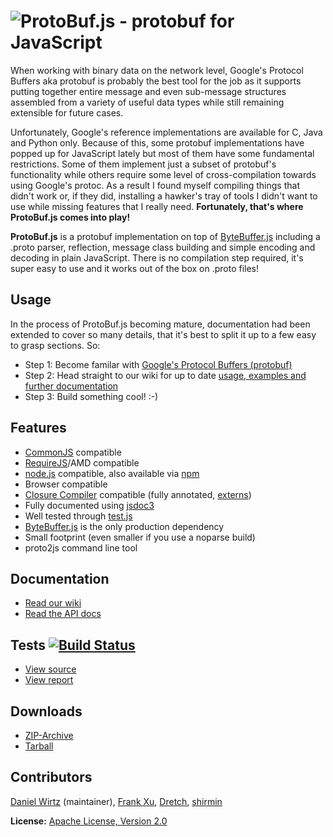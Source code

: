 ![ProtoBuf.js - protobuf for JavaScript](https://raw.github.com/dcodeIO/ProtoBuf.js/master/ProtoBuf.png)
=====================================

When working with binary data on the network level, Google's Protocol Buffers aka protobuf is probably the best tool for
the job as it supports putting together entire message and even sub-message structures assembled from a variety of
useful data types while still remaining extensible for future cases.

Unfortunately, Google's reference implementations are available for C, Java and Python only. Because of this, some protobuf
implementations have popped up for JavaScript lately but most of them have some fundamental restrictions.
Some of them implement just a subset of protobuf's functionality while others require some level of cross-compilation
towards using Google's protoc. As a result I found myself compiling things that didn't work or, if they did, installing
a hawker's tray of tools I didn't want to use while missing features that I really need.
**Fortunately, that's where ProtoBuf.js comes into play!**

**ProtoBuf.js** is a protobuf implementation on top of [ByteBuffer.js](https://github.com/dcodeIO/ByteBuffer.js) including
a .proto parser, reflection, message class building and simple encoding and decoding in plain JavaScript. There is no
compilation step required, it's super easy to use and it works out of the box on .proto files!

Usage
-----
In the process of ProtoBuf.js becoming mature, documentation had been extended to cover so many details, that it's best to
split it up to a few easy to grasp sections. So:

* Step 1: Become familar with [Google's Protocol Buffers (protobuf)](https://developers.google.com/protocol-buffers/docs/overview)
* Step 2: Head straight to our wiki for up to date [usage, examples and further documentation](https://github.com/dcodeIO/ProtoBuf.js/wiki)
* Step 3: Build something cool! :-)

Features
--------
* [CommonJS](http://www.commonjs.org/) compatible
* [RequireJS](http://requirejs.org/)/AMD compatible
* [node.js](http://nodejs.org) compatible, also available via [npm](https://npmjs.org/package/protobufjs)
* Browser compatible
* [Closure Compiler](https://developers.google.com/closure/compiler/) compatible (fully annotated, [externs](https://github.com/dcodeIO/ProtoBuf.js/tree/master/externs))
* Fully documented using [jsdoc3](https://github.com/jsdoc3/jsdoc)
* Well tested through [test.js](https://github.com/dcodeIO/test.js)
* [ByteBuffer.js](https://github.com/dcodeIO/ByteBuffer.js) is the only production dependency
* Small footprint (even smaller if you use a noparse build)
* proto2js command line tool

Documentation
-------------
* [Read our wiki](https://github.com/dcodeIO/ProtoBuf.js/wiki)
* [Read the API docs](http://htmlpreview.github.com/?http://github.com/dcodeIO/ProtoBuf.js/master/docs/ProtoBuf.html)

Tests [![Build Status](https://travis-ci.org/dcodeIO/ProtoBuf.js.png?branch=master)](https://travis-ci.org/dcodeIO/ProtoBuf.js)
------------------
* [View source](https://github.com/dcodeIO/ProtoBuf.js/blob/master/tests/suite.js)
* [View report](https://travis-ci.org/dcodeIO/ProtoBuf.js)

Downloads
---------
* [ZIP-Archive](https://github.com/dcodeIO/ProtoBuf.js/archive/master.zip)
* [Tarball](https://github.com/dcodeIO/ProtoBuf.js/tarball/master)

Contributors
------------
[Daniel Wirtz](https://github.com/dcodeIO) (maintainer), [Frank Xu](https://github.com/yyfrankyy), [Dretch](https://github.com/Dretch), [shirmin](https://github.com/shirmin)

**License:** [Apache License, Version 2.0](http://www.apache.org/licenses/LICENSE-2.0.html)
